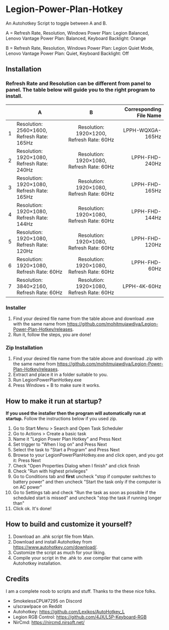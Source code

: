 # Legion-Power-Plan-Hotkey
An Autohotkey Script to toggle between A and B.

A = Refresh Rate, Resolution, Windows Power Plan: Legion Balanced, Lenovo Vantage Power Plan: Balanced, Keyboard Backlight: Orange

B = Refresh Rate, Resolution, Windows Power Plan: Legion Quiet Mode, Lenovo Vantage Power Plan: Quiet, Keyboard Backlight: Off

## Installation

### Refresh Rate and Resolution can be different from panel to panel. The table below will guide you to the right program to install.

|    | A                                           | B                                           | Corresponding File Name  |
| -- | ------------------------------------------- |:-------------------------------------------:| ------------------------:|
| 1  | Resolution: 2560×1600, Refresh Rate: 165Hz  | Resolution: 1920×1200, Refresh Rate: 60Hz   |     LPPH-WQXGA-165Hz     |
| 2  | Resolution: 1920×1080, Refresh Rate: 240Hz  | Resolution: 1920×1080, Refresh Rate: 60Hz   |     LPPH-FHD-240Hz       |
| 3  | Resolution: 1920×1080, Refresh Rate: 165Hz  | Resolution: 1920×1080, Refresh Rate: 60Hz   |     LPPH-FHD-165Hz       |
| 4  | Resolution: 1920×1080, Refresh Rate: 144Hz  | Resolution: 1920×1080, Refresh Rate: 60Hz   |     LPPH-FHD-144Hz       |
| 5  | Resolution: 1920×1080, Refresh Rate: 120Hz  | Resolution: 1920×1080, Refresh Rate: 60Hz   |     LPPH-FHD-120Hz       |
| 6  | Resolution: 1920×1080, Refresh Rate: 60Hz   | Resolution: 1920×1080, Refresh Rate: 60Hz   |     LPPH-FHD-60Hz        |
| 7  | Resolution: 3840×2160, Refresh Rate: 60Hz   | Resolution: 1920×1080, Refresh Rate: 60Hz   |     LPPH-4K-60Hz         |


### Installer

1. Find your desired file name from the table above and download .exe with the same name from https://github.com/mohitmujawdiya/Legion-Power-Plan-Hotkey/releases.
2. Run it, follow the steps, you are done!

 
### Zip Installation

1. Find your desired file name from the table above and download .zip with the same name from https://github.com/mohitmujawdiya/Legion-Power-Plan-Hotkey/releases.
2. Extract and place it in a folder suitable to you.
3. Run LegionPowerPlanHotkey.exe
5. Press Windows + B to make sure it works.

## How to make it run at startup?

**If you used the installer then the program will automatically run at startup.** Follow the instructions below if you used zip.

1. Go to Start Menu > Search and Open Task Scheduler
2. Go to Actions > Create a basic task
3. Name it "Legion Power Plan Hotkey" and Press Next
4. Set trigger to "When I log on" and Press Next
5. Select the task to "Start a Program" and Press Next
7. Browse to your LegionPowerPlanHotkey.exe and click open, and you got it: Press Next
8. Check "Open Properties Dialog when I finish" and click finish
9. Check "Run with highest privileges"
10. Go to Conditions tab and **first** uncheck "stop if computer switches to battery power" and then uncheck "Start the task only if the computer is on AC power"
11. Go to Settings tab and check "Run the task as soon as possible if the scheduled start is missed" and uncheck "stop the task if running longer than"
12. Click ok. It's done!

## How to build and customize it yourself?

1. Download an .ahk script file from Main.
2. Download and install Autohotkey from https://www.autohotkey.com/download/.
4. Customize the script as much for your liking.
5. Compile your script in the .ahk to .exe compiler that came with Autohotkey installation.

## Credits

I am a complete noob to scripts and stuff. Thanks to the these nice folks.

- SmokelessCPU#7295 on Discord
- u/scrawlpace on Reddit
- Autohotkey: https://github.com/Lexikos/AutoHotkey_L
- Legion RGB Control: https://github.com/4JX/L5P-Keyboard-RGB
- NirCmd: https://nircmd.nirsoft.net/
